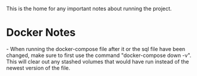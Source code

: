 This is the home for any important notes about running the project.

<h1>Docker Notes</h1>
- When running the docker-compose file after it or the sql file have been changed, make sure to first use the command "docker-compose down -v". This will clear out any stashed volumes that would have run instead of the newest version of the file.